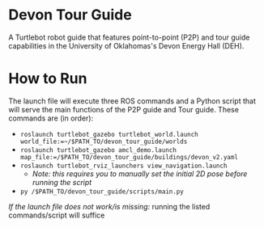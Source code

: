 # Devon Tour Guide
A Turtlebot robot guide that features point-to-point (P2P) and tour guide capabilities in the University of Oklahomas's Devon Energy Hall (DEH).

# How to Run

The launch file will execute three ROS commands and a Python script that will
serve the main functions of the P2P guide and Tour guide. These commands are
(in order):

- `roslaunch turtlebot_gazebo turtlebot_world.launch
  world_file:=~/$PATH_TO/devon_tour_guide/worlds`
- `roslaunch turtlebot_gazebo amcl_demo.launch
  map_file:=/$PATH_TO/devon_tour_guide/buildings/devon_v2.yaml`
- `roslaunch turtlebot_rviz_launchers view_navigation.launch` 
  - *Note: this requires you to manually set the initial 2D pose before running
    the script*
- `py /$PATH_TO/devon_tour_guide/scripts/main.py`

*If the launch file does not work/is missing:* running the listed commands/script will
suffice 
